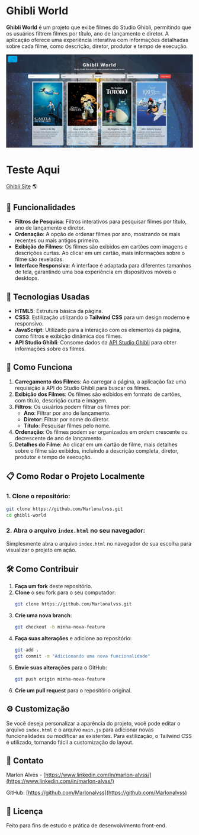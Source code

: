 
# Ghibli World

**Ghibli World** é um projeto que exibe filmes do Studio Ghibli, permitindo que os usuários filtrem filmes por título, ano de lançamento e diretor. A aplicação oferece uma experiência interativa com informações detalhadas sobre cada filme, como descrição, diretor, produtor e tempo de execução.

![Ghibli World](./src/StudioGhibli.png)

# Teste Aqui

[Ghibli Site](https://marlonalvss.github.io/Ghibli/) 🌎

## 🚀 Funcionalidades

- **Filtros de Pesquisa**: Filtros interativos para pesquisar filmes por título, ano de lançamento e diretor.
- **Ordenação**: A opção de ordenar filmes por ano, mostrando os mais recentes ou mais antigos primeiro.
- **Exibição de Filmes**: Os filmes são exibidos em cartões com imagens e descrições curtas. Ao clicar em um cartão, mais informações sobre o filme são reveladas.
- **Interface Responsiva**: A interface é adaptada para diferentes tamanhos de tela, garantindo uma boa experiência em dispositivos móveis e desktops.

## 🎨 Tecnologias Usadas

- **HTML5**: Estrutura básica da página.
- **CSS3**: Estilização utilizando o **Tailwind CSS** para um design moderno e responsivo.
- **JavaScript**: Utilizado para a interação com os elementos da página, como filtros e exibição dinâmica dos filmes.
- **API Studio Ghibli**: Consome dados da [API Studio Ghibli](https://ghibliapi.vercel.app/) para obter informações sobre os filmes.

## 📸 Como Funciona

1. **Carregamento dos Filmes**: Ao carregar a página, a aplicação faz uma requisição à API do Studio Ghibli para buscar os filmes.
2. **Exibição dos Filmes**: Os filmes são exibidos em formato de cartões, com título, descrição curta e imagem.
3. **Filtros**: Os usuários podem filtrar os filmes por:
   - **Ano**: Filtrar por ano de lançamento.
   - **Diretor**: Filtrar por nome do diretor.
   - **Título**: Pesquisar filmes pelo nome.
4. **Ordenação**: Os filmes podem ser organizados em ordem crescente ou decrescente de ano de lançamento.
5. **Detalhes do Filme**: Ao clicar em um cartão de filme, mais detalhes sobre o filme são exibidos, incluindo a descrição completa, diretor, produtor e tempo de execução.

## 📋 Como Rodar o Projeto Localmente

### 1. Clone o repositório:

```bash
git clone https://github.com/Marlonalvss.git
cd ghibli-world
```

### 2. Abra o arquivo `index.html` no seu navegador:

Simplesmente abra o arquivo `index.html` no navegador de sua escolha para visualizar o projeto em ação.

## 🛠️ Como Contribuir

1. **Faça um fork** deste repositório.
2. **Clone** o seu fork para o seu computador:
   ```bash
   git clone https://github.com/Marlonalvss.git
   ```
3. **Crie uma nova branch**:
   ```bash
   git checkout -b minha-nova-feature
   ```
4. **Faça suas alterações** e adicione ao repositório:
   ```bash
   git add .
   git commit -m "Adicionando uma nova funcionalidade"
   ```
5. **Envie suas alterações** para o GitHub:
   ```bash
   git push origin minha-nova-feature
   ```
6. **Crie um pull request** para o repositório original.

## ⚙️ Customização

Se você deseja personalizar a aparência do projeto, você pode editar o arquivo `index.html` e o arquivo `main.js` para adicionar novas funcionalidades ou modificar as existentes. Para estilização, o Tailwind CSS é utilizado, tornando fácil a customização do layout.

## 💬 Contato

Marlon Alves - [https://www.linkedin.com/in/marlon-alvss/](https://www.linkedin.com/in/marlon-alvss/)

GitHub: [https://github.com/Marlonalvss](https://github.com/Marlonalvss)

## 📝 Licença

Feito para fins de estudo e prática de desenvolvimento front-end.
